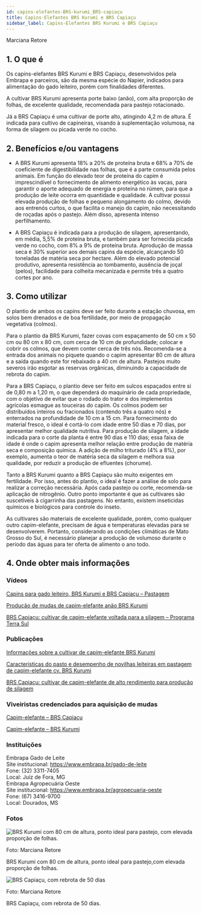 ```yaml
---
id: capins-elefantes-BRS-kurumi_BRS-capiaçu
title: Capins-Elefantes BRS Kurumi e BRS Capiaçu
sidebar_label: Capins-Elefantes BRS Kurumi e BRS Capiaçu
---
```


<div className="center-textArticle">Marciana Retore</div>

## **1. O que é**

Os capins-elefantes BRS Kurumi e BRS Capiaçu, desenvolvidos
pela Embrapa e parceiros, são da mesma espécie do Napier,
indicados para alimentação do gado leiteiro, porém com
finalidades diferentes.

A cultivar BRS Kurumi apresenta porte baixo (anão), com alta
proporção de folhas, de excelente qualidade, recomendada para
pastejo rotacionado.

Já a BRS Capiaçu é uma cultivar de porte alto, atingindo 4,2 m de
altura. É indicada para cultivo de capineiras, visando à
suplementação volumosa, na forma de silagem ou picada verde
no cocho.

## **2. Benefícios e/ou vantagens**

- A BRS Kurumi apresenta 18% a 20% de proteína bruta e 68%
  a 70% de coeficiente de digestibilidade nas folhas, que é a
  parte consumida pelos animais. Em função do elevado teor de
  proteína do capim é imprescindível o fornecimento de
  alimento energético às vacas, para garantir o aporte
  adequado de energia e proteína no rúmen, para que a
  produção de leite ocorra em quantidade e qualidade.
  A cultivar possui elevada produção de folhas e pequeno
  alongamento do colmo, devido aos entrenós curtos, o que
  facilita o manejo do capim, não necessitando de roçadas após
  o pastejo. Além disso, apresenta intenso perfilhamento.

- A BRS Capiaçu é indicada para a produção de silagem,
  apresentando, em média, 5,5% de proteína bruta, e também
  para ser fornecida picada verde no cocho, com 8% a 9% de
  proteína bruta. Aprodução de massa seca é 30% superior aos
  demais capins da espécie, alcançando 50 toneladas de
  matéria seca por hectare. Além do elevado potencial
  produtivo, apresenta resistência ao tombamento, ausência de
  joçal (pelos), facilidade para colheita mecanizada e permite
  três a quatro cortes por ano.

## **3. Como utilizar**

O plantio de ambos os capins deve ser feito durante a estação
chuvosa, em solos bem drenados e de boa fertilidade, por meio de
propagação vegetativa (colmos).

Para o plantio da BRS Kurumi, fazer covas com espaçamento de
50 cm x 50 cm ou 80 cm x 80 cm, com cerca de 10 cm de
profundidade; colocar e cobrir os colmos, que devem conter cerca
de três nós. Recomenda-se a entrada dos animais no piquete
quando o capim apresentar 80 cm de altura e a saída quando este
for rebaixado a 40 cm de altura. Pastejos muito severos irão
esgotar as reservas orgânicas, diminuindo a capacidade de
rebrota do capim.

Para a BRS Capiaçu, o plantio deve ser feito em sulcos espaçados
entre si de 0,80 m a 1,20 m, o que dependerá do maquinário de
cada propriedade, com o objetivo de evitar que o rodado do trator e
dos implementos agrícolas esmague as touceiras do capim. Os
colmos podem ser distribuídos inteiros ou fracionados (contendo
três a quatro nós) e enterrados na profundidade de 10 cm a 15 cm.
Para fornecimento do material fresco, o ideal é cortá-lo com idade
entre 50 dias e 70 dias, por apresentar melhor qualidade nutritiva.
Para produção de silagem, a idade indicada para o corte da planta
é entre 90 dias e 110 dias; essa faixa de idade é onde o capim
apresenta melhor relação entre produção de matéria seca e
composição química. A adição de milho triturado (4% a 8%), por
exemplo, aumenta o teor de matéria seca da silagem e melhora
sua qualidade, por reduzir a produção de efluentes (chorume).

Tanto a BRS Kurumi quanto a BRS Capiaçu são muito exigentes
em fertilidade. Por isso, antes do plantio, o ideal é fazer a análise
de solo para realizar a correção necessária. Após cada pastejo ou
corte, recomenda-se aplicação de nitrogênio. Outro ponto
importante é que as cultivares são suscetíveis à cigarrinha das
pastagens. No entanto, existem inseticidas químicos e biológicos
para controle do inseto.

As cultivares são materiais de excelente qualidade, porém, como
qualquer outro capim-elefante, precisam de água e temperaturas
elevadas para se desenvolverem. Portanto, considerando as
condições climáticas de Mato Grosso do Sul, é necessário
planejar a produção de volumoso durante o período das águas
para ter oferta de alimento o ano todo.

## **4. Onde obter mais informações**

### Vídeos

[Capins para gado leiteiro, BRS Kurumi e BRS Capiaçu – Pastagem](https://bit.ly/2YOFLcz)

[Produção de mudas de capim-elefante anão BRS Kurumi](https://bit.ly/2YJUMMM)

[BRS Capiaçu: cultivar de capim-elefante voltada para a silagem – Programa Terra Sul](https://bit.ly/38zg9Vv)

### Publicações

[Informações sobre a cultivar de capim-elefante BRS Kurumi](https://bit.ly/3clkJIU)

[Características do pasto e desempenho de novilhas leiteiras em pastagem de capim-elefante cv. BRS Kurumi](https://bit.ly/2VsGoIM)

[BRS Capiaçu: cultivar de capim-elefante de alto rendimento para produção de silagem](https://bit.ly/2XVTwrv)

### Viveiristas credenciados para aquisição de mudas

[Capim-elefante – BRS Capiaçu](https://bit.ly/38ypKMp)

[Capim-elefante – BRS Kurumi](https://bit.ly/2EgJ4Qh)

<div className="container-instituicoes">

### Instituições

  <div className="instituicao">
    <div className="nome-instituicao">
      Embrapa Gado de Leite
    </div>
    <div className="site-instituicao">
      <span className="negrito">Site institucional: </span>
      <a href="https://www.embrapa.br/gado-de-leite" target="_blank"> https://www.embrapa.br/gado-de-leite</a>
    </div>
    <div className="telefone-instituicao">
      <span className="negrito">Fone:</span> (32) 3311-7405
    </div>
    <div className="cidade-uf-instituicao">
      <span className="negrito">Local:</span> Juiz de Fora, MG
    </div>    
  </div>

  <div className="instituicao">
    <div className="nome-instituicao">
      Embrapa Agropecuária Oeste
    </div>
    <div className="site-instituicao">
      <span className="negrito">Site institucional: </span>
      <a href="https://www.embrapa.br/agropecuaria-oeste" target="_blank"> https://www.embrapa.br/agropecuaria-oeste</a>
    </div>
    <div className="telefone-instituicao">
      <span className="negrito">Fone:</span> (67) 3416-9700
    </div>
    <div className="cidade-uf-instituicao">
      <span className="negrito">Local:</span> Dourados, MS
    </div>    
  </div>
</div>

### Fotos 

<div class="container-img"> 

  ![BRS Kurumi com 80 cm de altura, ponto ideal para pastejo, com elevada proporção de folhas.](/img/docs/04_capins/FOTO_01.jpg)

  <span class="legenda-foto-fonte">Foto: Marciana Retore</span>
  <div className="legenda-foto">BRS Kurumi com 80 cm de altura, ponto ideal para pastejo,com elevada proporção de folhas.</div>
</div>

<div class="container-img"> 

  ![BRS Capiaçu, com rebrota de 50 dias](/img/docs/04_capins/FOTO_02.jpg)

  <span class="legenda-foto-fonte">Foto: Marciana Retore</span>
  <div className="legenda-foto">BRS Capiaçu, com rebrota de 50 dias.</div>
</div>
